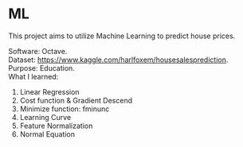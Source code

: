 # ML

This project aims to utilize Machine Learning to predict house prices.   

Software: Octave.   
Dataset: https://www.kaggle.com/harlfoxem/housesalesprediction.   
Purpose: Education.  
What I learned:     
1.  Linear Regression  
2.  Cost function & Gradient Descend  
3.  Minimize function: fminunc   
4.  Learning Curve  
5.  Feature Normalization  
6. Normal Equation  
